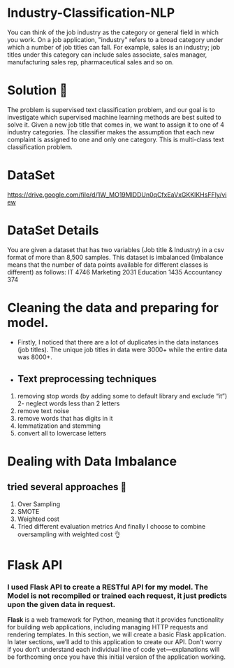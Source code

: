 # Industry-Classification-NLP
You can think of the job industry as the category or general field in which you work. On a job application, "industry" refers to a broad category under which a number of job titles can fall. For example, sales is an industry; job titles under this category can include sales associate, sales manager, manufacturing sales rep, pharmaceutical sales and so on.

# Solution  :star_struck:	
The problem is supervised text classification problem, and our goal is to investigate which 
supervised machine learning methods are best suited to solve it. Given a new job title that comes in, 
we want to assign it to one of 4 industry categories.
The classifier makes the assumption that each new complaint is assigned to one and only one 
category. This is multi-class text classification problem.

# DataSet 
https://drive.google.com/file/d/1W_MO19MlDDUn0qCfxEaVxGKKlKHsFFly/view

# DataSet Details 
You are given a dataset that has two variables (Job title & Industry) in a csv format of more than 8,500 samples. This dataset is imbalanced (Imbalance means that the number of data points available for different classes is different) as follows: IT 4746 Marketing 2031 Education 1435 Accountancy 374

# Cleaning the data and preparing for model.

- Firstly, I noticed that there are a lot of duplicates in the data instances (job titles). The unique job titles in data were 3000+ while the entire data was 8000+.
- ## Text preprocessing techniques 

1. removing stop words (by adding some to default library and exclude “it”) 2- neglect words less than 2 letters 
2. remove text noise 
3. remove words that has digits in it 
4. lemmatization and stemming
5. convert all to lowercase letters

# Dealing with Data Imbalance
## tried several approaches  :exploding_head:	
1. Over Sampling
2. SMOTE
3. Weighted cost 
4. Tried different evaluation metrics
And finally I choose to combine oversampling with weighted cost :ok_hand:	

# Flask API
### I used Flask API to create a RESTful API for my model. The Model is not recompiled or trained each request, it just predicts upon the given data in request.

**Flask** is a web framework for Python, meaning that it provides functionality for building web applications, including managing HTTP requests and rendering templates. In this section, we will create a basic Flask application. In later sections, we’ll add to this application to create our API. Don’t worry if you don’t understand each individual line of code yet—explanations will be forthcoming once you have this initial version of the application working.





